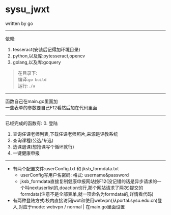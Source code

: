 # sysu_jwxt
written by go

---
依赖:  
1. tesseract(安装后记得加环境目录)
2. python,以及库:pytesseract,opencv
3. golang,以及库:goquery

> 在目录下:  
编译:`go build`  
运行:`./a`
---
函数自己在main.go里面加  
一些表单的参数要自己F12看然后加在代码里面   

---
已经完成的函数有: 
0. 登陆
1. 查询任课老师列表,下载任课老师照片,来源是评教系统  
2. 查询课程(公选/专选)  
3. 选课退课(想抢课写个循环就行)  
4. 一键健康申报

---
- 有两个配置文件:userConfig.txt 和  jksb_formdata.txt  
  - userConfig写用户名密码: 格式: username&password  
  - jksb_formdata直接复制健康申报网站按F12(没记错的话是异步请求的一个叫nextuserlist的,doaction也行,那个网站请求了两次)提交的formdata(注意不是全部表单,就一项命名为formdata的,详情看代码)
- 有两种登陆方式:校内直接访问jwxt和使用webvpn(从portal.sysu.edu.cn)登入,对应于mode: webvpn / normal | 在main.go里面设置
